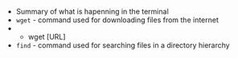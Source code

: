 - Summary of what is hapenning in the terminal
- `wget` - command used for downloading files from the internet 
- - wget [URL]
- `find` - command used for searching files in a directory hierarchy
